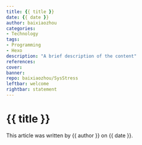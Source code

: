 ```yaml
---
title: {{ title }}
date: {{ date }}
author: baixiaozhou
categories:
- Technology
tags:
- Programming
- Hexo
description: "A brief description of the content"
references:
cover: 
banner: 
repo: baixiaozhou/SysStress
leftbar: welcome
rightbar: statement
---
```


# {{ title }}

This article was written by {{ author }} on {{ date }}.

<!-- Your content starts here -->
